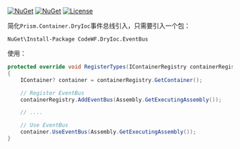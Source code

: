 [![NuGet](https://img.shields.io/nuget/v/CodeWF.DryIoc.EventBus.svg)](https://www.nuget.org/packages/CodeWF.DryIoc.EventBus/)
[![NuGet](https://img.shields.io/nuget/dt/CodeWF.DryIoc.EventBus.svg)](https://www.nuget.org/packages/CodeWF.DryIoc.EventBus/)
[![License](https://img.shields.io/github/license/dotnet9/CodeWF.EventBus)](LICENSE)

简化`Prism.Container.DryIoc`事件总线引入，只需要引入一个包：

```shell
NuGet\Install-Package CodeWF.DryIoc.EventBus
```

使用：

```csharp
protected override void RegisterTypes(IContainerRegistry containerRegistry)
{
    IContainer? container = containerRegistry.GetContainer();

    // Register EventBus
    containerRegistry.AddEventBus(Assembly.GetExecutingAssembly());

    // ....

    // Use EventBus
    container.UseEventBus(Assembly.GetExecutingAssembly());
}
```